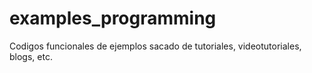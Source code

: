 # examples_programming
Codigos funcionales de ejemplos sacado de tutoriales, videotutoriales, blogs, etc.
